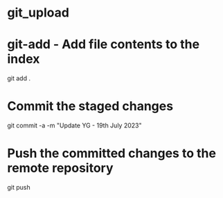 # git_upload



# git-add - Add file contents to the index
git add .
 

# Commit the staged changes
git commit -a -m "Update YG - 19th July 2023"


# Push the committed changes to the remote repository
git push

 

 